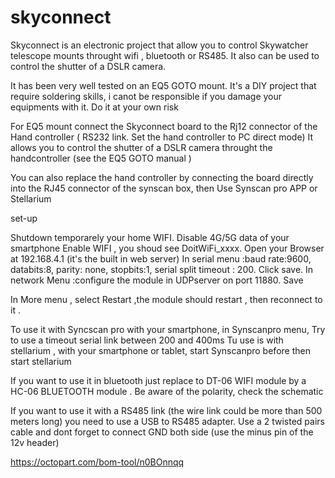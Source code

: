 # skyconnect



Skyconnect is an electronic project that allow you to control Skywatcher telescope mounts throught wifi , bluetooth or RS485. 
It also can be used to control the shutter of a DSLR camera.

It has been very well tested on an EQ5 GOTO mount.
It's a DIY project that require soldering skills, i canot be responsible if you damage your equipments with it. Do it at your own risk

For EQ5 mount connect the Skyconnect board to the Rj12 connector of the Hand controller ( RS232 link. Set the hand controller to PC direct mode)
It allows you to control the shutter of a DSLR camera throught the handcontroller (see the EQ5 GOTO manual ) 

You can also replace the hand controller by connecting the board directly into the RJ45 connector of the synscan box, then Use Synscan pro APP or Stellarium

set-up

Shutdown temporarely your home WIFI.
Disable 4G/5G data of your smartphone
Enable WIFI , you shoud see DoitWiFi_xxxx.
Open your Browser at 192.168.4.1 (it's the built in web server)
In serial menu :baud rate:9600, databits:8, parity: none, stopbits:1, serial split timeout : 200. Click save.
In network Menu :configure the module in UDPserver on port 11880. Save

In More menu , select Restart ,the module should restart , then reconnect to it . 

To use it with Syncscan pro with your smartphone, in Synscanpro menu, Try to use a timeout serial link between 200 and 400ms
Tu use is with stellarium , with your smartphone or tablet, start Synscanpro before then start stellarium

If you want to use it in bluetooth just replace to DT-06 WIFI module by a HC-06 BLUETOOTH module . Be aware of the polarity, check the schematic

If you want to use it with a RS485 link (the wire link could be more than 500 meters long) you need to use a USB to RS485 adapter.
Use a 2 twisted pairs cable and dont forget to connect GND both side (use the minus pin of the 12v header)

https://octopart.com/bom-tool/n0BOnnqq
